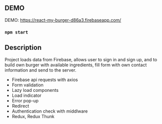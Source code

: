 ## DEMO

DEMO: https://react-my-burger-d86a3.firebaseapp.com/

### `npm start`

## Description

Project loads data from Firebase, allows user to sign in and sign up, and to build own burger with available ingredients, fill form with own contact information and send to the server.

* Firebase api requests with axios
* Form validation
* Lazy load components
* Load indicator
* Error pop-up
* Redirect
* Authentication check with middlware
* Redux, Redux Thunk
